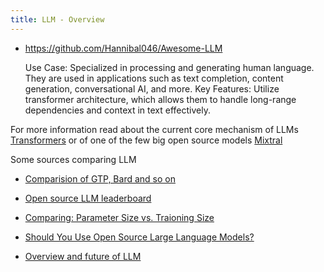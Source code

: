 ```yaml
---
title: LLM - Overview
---
```


- https://github.com/Hannibal046/Awesome-LLM

  Use Case: Specialized in processing and generating human language. They are used in applications such as text completion, content generation, conversational AI, and more.
  Key Features: Utilize transformer architecture, which allows them to handle long-range dependencies and context in text effectively.



For more information read about the current core mechanism of LLMs [Transformers](./transformers.md) or of one of the few big open source models [Mixtral](./Mixtral.md)


Some sources comparing LLM


- [Comparision of GTP, Bard and so on](https://deepchecks.com/llm-models-comparison/)

- [Open source LLM leaderboard](https://huggingface.co/spaces/HuggingFaceH4/open_llm_leaderboard)

- [Comparing: Parameter Size vs. Traioning Size](https://medium.com/@greg.broadhead/a-brief-guide-to-llm-numbers-parameter-count-vs-training-size-894a81c9258)

- [Should You Use Open Source Large Language Models?](https://github.com/neueda/awesome-neo4j)


- [Overview and future of LLM](https://www.marktechpost.com/2024/01/30/this-ai-paper-unveils-the-future-of-multimodal-large-language-models-mm-llms-understanding-their-evolution-capabilities-and-impact-on-ai-research/)
